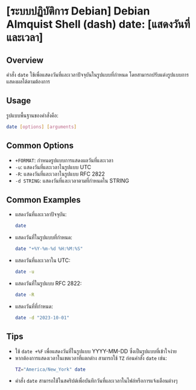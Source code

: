 # [ระบบปฏิบัติการ Debian] Debian Almquist Shell (dash) date: [แสดงวันที่และเวลา]

## Overview
คำสั่ง `date` ใช้เพื่อแสดงวันที่และเวลาปัจจุบันในรูปแบบที่กำหนด โดยสามารถปรับแต่งรูปแบบการแสดงผลได้ตามต้องการ

## Usage
รูปแบบพื้นฐานของคำสั่งคือ:

```bash
date [options] [arguments]
```

## Common Options
- `+FORMAT`: กำหนดรูปแบบการแสดงผลวันที่และเวลา
- `-u`: แสดงวันที่และเวลาในรูปแบบ UTC
- `-R`: แสดงวันที่และเวลาในรูปแบบ RFC 2822
- `-d STRING`: แสดงวันที่และเวลาตามที่กำหนดใน STRING

## Common Examples
- แสดงวันที่และเวลาปัจจุบัน:
  ```bash
  date
  ```

- แสดงวันที่ในรูปแบบที่กำหนด:
  ```bash
  date "+%Y-%m-%d %H:%M:%S"
  ```

- แสดงวันที่และเวลาใน UTC:
  ```bash
  date -u
  ```

- แสดงวันที่ในรูปแบบ RFC 2822:
  ```bash
  date -R
  ```

- แสดงวันที่ที่กำหนด:
  ```bash
  date -d "2023-10-01"
  ```

## Tips
- ใช้ `date +%F` เพื่อแสดงวันที่ในรูปแบบ YYYY-MM-DD ซึ่งเป็นรูปแบบที่เข้าใจง่าย
- หากต้องการแสดงเวลาในเขตเวลาที่แตกต่าง สามารถใช้ `TZ` ก่อนคำสั่ง `date` เช่น:
  ```bash
  TZ="America/New_York" date
  ```
- คำสั่ง `date` สามารถใช้ในสคริปต์เพื่อบันทึกวันที่และเวลาในไฟล์หรือการแจ้งเตือนต่างๆ